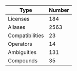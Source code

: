 
|Type            | Number |
|----------------|--------|
|Licenses        | 184    |
|Aliases         | 2563     |
|Compatibilities | 23     |
|Operators       | 14   |
|Ambiguities     | 131 |
|Compounds       | 35   |
